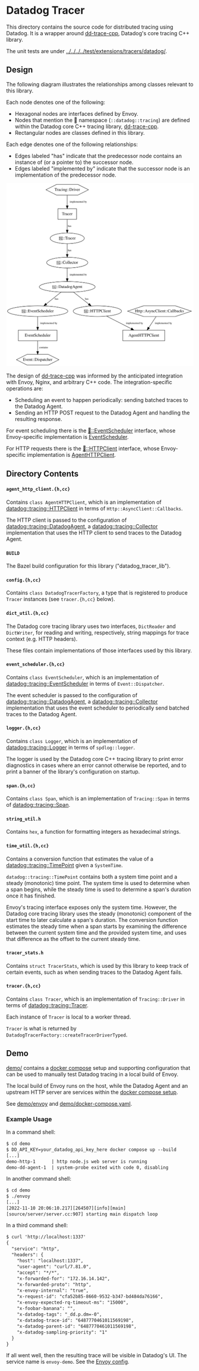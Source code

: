 Datadog Tracer
==============
This directory contains the source code for distributed tracing using Datadog.
It is a wrapper around [dd-trace-cpp][2], Datadog's core tracing C++ library.

The unit tests are under [../../../../test/extensions/tracers/datadog/][1].

Design
------
The following diagram illustrates the relationships among classes relevant to
this library.

Each node denotes one of the following:

- Hexagonal nodes are interfaces defined by Envoy.
- Nodes that mention the 🐶 namespace (`::datadog::tracing`) are
  defined within the Datadog core C++ tracing library, [dd-trace-cpp][2].
- Rectangular nodes are classes defined in this library.

Each edge denotes one of the following relationships:

- Edges labeled "has" indicate that the predecessor node contains an instance of (or
  a pointer to) the successor node.
- Edges labeled "implemented by" indicate that the successor node is an
  implementation of the predecessor node.

![diagram of components of this library](diagram.svg)

The design of [dd-trace-cpp][2] was informed by the anticipated integration with
Envoy, Nginx, and arbitrary C++ code. The integration-specific operations are:

- Scheduling an event to happen periodically: sending batched traces to the
  Datadog Agent.
- Sending an HTTP POST request to the Datadog Agent and handling the resulting
  response.

For event scheduling there is the [🐶::EventScheduler][4] interface, whose
Envoy-specific implementation is [EventScheduler](./event_scheduler.h).

For HTTP requests there is the [🐶::HTTPClient][3] interface, whose
Envoy-specific implementation is [AgentHTTPClient](./agent_http_client.h).

Directory Contents
------------------
#### `agent_http_client.{h,cc}`
Contains `class AgentHTTPClient`, which is an implementation of
[datadog::tracing::HTTPClient][3] in terms of `Http::AsyncClient::Callbacks`.

The HTTP client is passed to the configuration of
[datadog::tracing::DatadogAgent][10], a [datadog::tracing::Collector][11]
implementation that uses the HTTP client to send traces to the Datadog Agent.

#### `BUILD`
The Bazel build configuration for this library ("datadog_tracer_lib").

#### `config.{h,cc}`
Contains `class DatadogTracerFactory`, a type that is registered to produce
`Tracer` instances (see `tracer.{h,cc}` below).

#### `dict_util.{h,cc}`
The Datadog core tracing library uses two interfaces, `DictReader` and
`DictWriter`, for reading and writing, respectively, string mappings for trace
context (e.g. HTTP headers).

These files contain implementations of those interfaces used by this library.

#### `event_scheduler.{h,cc}`
Contains `class EventScheduler`, which is an implementation of
[datadog::tracing::EventScheduler][4] in terms of `Event::Dispatcher`.

The event scheduler is passed to the configuration of
[datadog::tracing::DatadogAgent][10], a [datadog::tracing::Collector][11]
implementation that uses the event scheduler to periodically send batched traces
to the Datadog Agent.

#### `logger.{h,cc}`
Contains `class Logger`, which is an implementation of
[datadog::tracing::Logger][5] in terms of `spdlog::logger`.

The logger is used by the Datadog core C++ tracing library to print error
diagnostics in cases where an error cannot otherwise be reported, and to print
a banner of the library's configuration on startup.

#### `span.{h,cc}`
Contains `class Span`, which is an implementation of `Tracing::Span` in terms
of [datadog::tracing::Span][6].

#### `string_util.h`
Contains `hex`, a function for formatting integers as hexadecimal strings.

#### `time_util.{h,cc}`
Contains a conversion function that estimates the value of a [datadog::tracing::TimePoint][7] given a `SystemTime`.

`datadog::tracing::TimePoint` contains both a system time point and a steady
(monotonic) time point. The system time is used to determine when a span
begins, while the steady time is used to determine a span's duration once it
has finished.

Envoy's tracing interface exposes only the system time. However, the Datadog
core tracing library uses the steady (monotonic) component of the start time
to later calculate a span's duration. The conversion function estimates the
steady time when a span starts by examining the difference between the current
system time and the provided system time, and uses that difference as the offset
to the current steady time.

#### `tracer_stats.h`
Contains `struct TracerStats`, which is used by this library to keep track of
certain events, such as when sending traces to the Datadog Agent fails.

#### `tracer.{h,cc}`
Contains `class Tracer`, which is an implementation of `Tracing::Driver` in
terms of [datadog::tracing::Tracer][8].

Each instance of `Tracer` is local to a worker thread.

`Tracer` is what is returned by `DatadogTracerFactory::createTracerDriverTyped`.

Demo
----
[demo/](demo/) contains a [docker compose][9] setup and supporting
configuration that can be used to manually test Datadog tracing in a local
build of Envoy.

The local build of Envoy runs on the host, while the Datadog Agent and an
upstream HTTP server are services within the [docker compose setup](demo/docker-compose.yaml).

See [demo/envoy](demo/envoy) and
[demo/docker-compose.yaml](demo/docker-compose.yaml).

### Example Usage
In a command shell:
```console
$ cd demo
$ DD_API_KEY=your_datadog_api_key_here docker compose up --build
[...]
demo-http-1      | http node.js web server is running
demo-dd-agent-1  | system-probe exited with code 0, disabling
```

In another command shell:
```console
$ cd demo
$ ./envoy
[...]
[2022-11-10 20:06:10.217][264507][info][main] [source/server/server.cc:907] starting main dispatch loop
```

In a third command shell:
```console
$ curl 'http://localhost:1337'
{
  "service": "http",
  "headers": {
    "host": "localhost:1337",
    "user-agent": "curl/7.81.0",
    "accept": "*/*",
    "x-forwarded-for": "172.16.14.142",
    "x-forwarded-proto": "http",
    "x-envoy-internal": "true",
    "x-request-id": "cfa52b85-8660-9532-b347-bd484da76166",
    "x-envoy-expected-rq-timeout-ms": "15000",
    "x-foobar-banana": "",
    "x-datadog-tags": "_dd.p.dm=-0",
    "x-datadog-trace-id": "6487770461011569198",
    "x-datadog-parent-id": "6487770461011569198",
    "x-datadog-sampling-priority": "1"
  }
}
```

If all went well, then the resulting trace will be visible in Datadog's UI. The
service name is `envoy-demo`. See the [Envoy config](demo/envoy.yaml).

[1]: ../../../../test/extensions/tracers/datadog/
[2]: https://github.com/DataDog/dd-trace-cpp
[3]: https://github.com/DataDog/dd-trace-cpp/blob/main/src/datadog/http_client.h
[4]: https://github.com/DataDog/dd-trace-cpp/blob/main/src/datadog/event_scheduler.h
[5]: https://github.com/DataDog/dd-trace-cpp/blob/main/src/datadog/logger.h
[6]: https://github.com/DataDog/dd-trace-cpp/blob/main/src/datadog/span.h
[7]: https://github.com/DataDog/dd-trace-cpp/blob/main/src/datadog/clock.h
[8]: https://github.com/DataDog/dd-trace-cpp/blob/main/src/datadog/tracer.h
[9]: https://docs.docker.com/compose/
[10]: https://github.com/DataDog/dd-trace-cpp/blob/main/src/datadog/datadog_agent.h
[11]: https://github.com/DataDog/dd-trace-cpp/blob/main/src/datadog/collector.h
